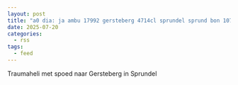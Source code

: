 ```yaml
---
layout: post
title: "a0 dia: ja ambu 17992 gersteberg 4714cl sprundel sprund bon 107738"
date: 2025-07-20
categories: 
  - rss
tags: 
  - feed
---
```


Traumaheli met spoed naar Gersteberg in Sprundel
